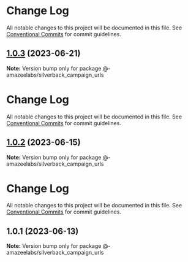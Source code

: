 # Change Log

All notable changes to this project will be documented in this file. See
[Conventional Commits](https://conventionalcommits.org) for commit guidelines.

## [1.0.3](https://github.com/AmazeeLabs/silverback-mono/compare/@-amazeelabs/silverback_campaign_urls@1.0.2...@-amazeelabs/silverback_campaign_urls@1.0.3) (2023-06-21)

**Note:** Version bump only for package @-amazeelabs/silverback_campaign_urls

# Change Log

All notable changes to this project will be documented in this file. See
[Conventional Commits](https://conventionalcommits.org) for commit guidelines.

## [1.0.2](https://github.com/AmazeeLabs/silverback-mono/compare/@-amazeelabs/silverback_campaign_urls@1.0.1...@-amazeelabs/silverback_campaign_urls@1.0.2) (2023-06-15)

**Note:** Version bump only for package @-amazeelabs/silverback_campaign_urls

# Change Log

All notable changes to this project will be documented in this file. See
[Conventional Commits](https://conventionalcommits.org) for commit guidelines.

## 1.0.1 (2023-06-13)

**Note:** Version bump only for package @-amazeelabs/silverback_campaign_urls

